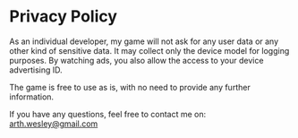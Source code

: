 <h1><b>Privacy Policy</b></h1>

As an individual developer, my game will not ask for any user data or any other kind of sensitive data.
It may collect only the device model for logging purposes.
By watching ads, you also allow the access to your device advertising ID.

The game is free to use as is, with no need to provide any further information.

If you have any questions, feel free to contact me on: arth.wesley@gmail.com
